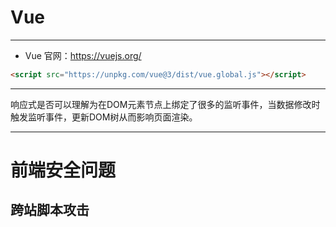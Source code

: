 # Vue

---

- Vue 官网：https://vuejs.org/

```html
<script src="https://unpkg.com/vue@3/dist/vue.global.js"></script>
```

---

响应式是否可以理解为在DOM元素节点上绑定了很多的监听事件，当数据修改时触发监听事件，更新DOM树从而影响页面渲染。



---

# 前端安全问题

## 跨站脚本攻击

